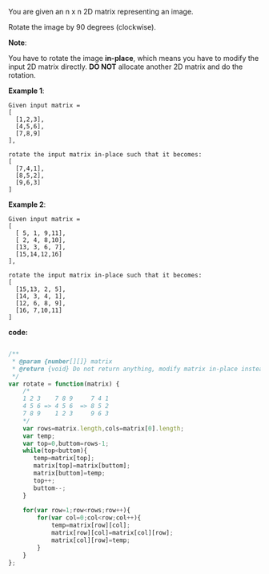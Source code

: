 You are given an n x n 2D matrix representing an image.

Rotate the image by 90 degrees (clockwise).

**Note**:

You have to rotate the image **in-place**, which means you have to modify the input 2D matrix directly. **DO NOT** allocate another 2D matrix and do the rotation.

**Example 1**:
```
Given input matrix = 
[
  [1,2,3],
  [4,5,6],
  [7,8,9]
],

rotate the input matrix in-place such that it becomes:
[
  [7,4,1],
  [8,5,2],
  [9,6,3]
]
```

**Example 2**:
```
Given input matrix =
[
  [ 5, 1, 9,11],
  [ 2, 4, 8,10],
  [13, 3, 6, 7],
  [15,14,12,16]
], 

rotate the input matrix in-place such that it becomes:
[
  [15,13, 2, 5],
  [14, 3, 4, 1],
  [12, 6, 8, 9],
  [16, 7,10,11]
]
```

**code:**

```js

/**
 * @param {number[][]} matrix
 * @return {void} Do not return anything, modify matrix in-place instead.
 */
var rotate = function(matrix) {
    /*
    1 2 3    7 8 9     7 4 1
    4 5 6 => 4 5 6  => 8 5 2
    7 8 9    1 2 3     9 6 3
    */
    var rows=matrix.length,cols=matrix[0].length;
    var temp;
    var top=0,buttom=rows-1;
    while(top<buttom){
       temp=matrix[top];
       matrix[top]=matrix[buttom];
       matrix[buttom]=temp;
       top++;
       buttom--;
    }
    
    for(var row=1;row<rows;row++){
        for(var col=0;col<row;col++){
            temp=matrix[row][col];
            matrix[row][col]=matrix[col][row];
            matrix[col][row]=temp;
        }
    }    
};

```